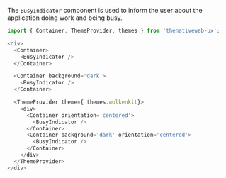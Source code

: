 The `BusyIndicator` component is used to inform the user about the application doing work and being busy.

```javascript
import { Container, ThemeProvider, themes } from 'thenativeweb-ux';

<div>
  <Container>
    <BusyIndicator />
  </Container>

  <Container background='dark'>
    <BusyIndicator />
  </Container>

  <ThemeProvider theme={ themes.wolkenkit}>
    <div>
      <Container orientation='centered'>
        <BusyIndicator />
      </Container>
      <Container background='dark' orientation='centered'>
        <BusyIndicator />
      </Container>
    </div>
  </ThemeProvider>
</div>
```
